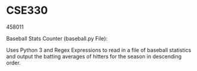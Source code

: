 # CSE330
458011

Baseball Stats Counter (baseball.py File):

Uses Python 3 and Regex Expressions to read in a file of baseball statistics and output the batting averages of hitters for the season in descending order.
